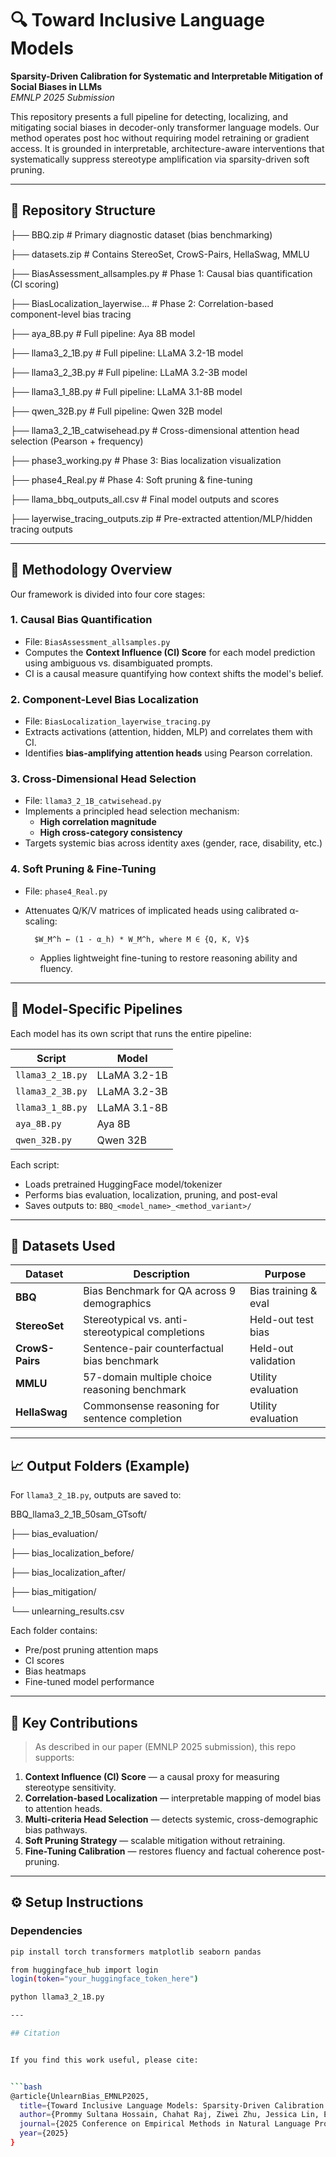 # 🔍 Toward Inclusive Language Models
**Sparsity-Driven Calibration for Systematic and Interpretable Mitigation of Social Biases in LLMs**  
*EMNLP 2025 Submission*

This repository presents a full pipeline for detecting, localizing, and mitigating social biases in decoder-only transformer language models. Our method operates post hoc without requiring model retraining or gradient access. It is grounded in interpretable, architecture-aware interventions that systematically suppress stereotype amplification via sparsity-driven soft pruning.

---

## 📁 Repository Structure

├── BBQ.zip # Primary diagnostic dataset (bias benchmarking)

├── datasets.zip # Contains StereoSet, CrowS-Pairs, HellaSwag, MMLU

├── BiasAssessment_allsamples.py # Phase 1: Causal bias quantification (CI scoring)

├── BiasLocalization_layerwise... # Phase 2: Correlation-based component-level bias tracing

├── aya_8B.py # Full pipeline: Aya 8B model

├── llama3_2_1B.py # Full pipeline: LLaMA 3.2-1B model

├── llama3_2_3B.py # Full pipeline: LLaMA 3.2-3B model

├── llama3_1_8B.py # Full pipeline: LLaMA 3.1-8B model

├── qwen_32B.py # Full pipeline: Qwen 32B model

├── llama3_2_1B_catwisehead.py # Cross-dimensional attention head selection (Pearson + frequency)

├── phase3_working.py # Phase 3: Bias localization visualization

├── phase4_Real.py # Phase 4: Soft pruning & fine-tuning

├── llama_bbq_outputs_all.csv # Final model outputs and scores

├── layerwise_tracing_outputs.zip # Pre-extracted attention/MLP/hidden tracing outputs


---

## 🚀 Methodology Overview

Our framework is divided into four core stages:

### 1. **Causal Bias Quantification**
- File: `BiasAssessment_allsamples.py`
- Computes the **Context Influence (CI) Score** for each model prediction using ambiguous vs. disambiguated prompts.
- CI is a causal measure quantifying how context shifts the model's belief.

### 2. **Component-Level Bias Localization**
- File: `BiasLocalization_layerwise_tracing.py`
- Extracts activations (attention, hidden, MLP) and correlates them with CI.
- Identifies **bias-amplifying attention heads** using Pearson correlation.

### 3. **Cross-Dimensional Head Selection**
- File: `llama3_2_1B_catwisehead.py`
- Implements a principled head selection mechanism:
  - **High correlation magnitude**
  - **High cross-category consistency**
- Targets systemic bias across identity axes (gender, race, disability, etc.)

### 4. **Soft Pruning & Fine-Tuning**
- File: `phase4_Real.py`
- Attenuates Q/K/V matrices of implicated heads using calibrated α-scaling:
  
        $W_M^h ← (1 - α_h) * W_M^h, where M ∈ {Q, K, V}$

  - Applies lightweight fine-tuning to restore reasoning ability and fluency.

---

## 🧠 Model-Specific Pipelines

Each model has its own script that runs the entire pipeline:

| Script               | Model                  |
|----------------------|------------------------|
| `llama3_2_1B.py`     | LLaMA 3.2-1B           |
| `llama3_2_3B.py`     | LLaMA 3.2-3B           |
| `llama3_1_8B.py`     | LLaMA 3.1-8B           |
| `aya_8B.py`          | Aya 8B                 |
| `qwen_32B.py`        | Qwen 32B               |

Each script:
- Loads pretrained HuggingFace model/tokenizer
- Performs bias evaluation, localization, pruning, and post-eval
- Saves outputs to: `BBQ_<model_name>_<method_variant>/`

---

## 📂 Datasets Used

| Dataset        | Description                                                  | Purpose              |
|----------------|--------------------------------------------------------------|-----------------------|
| **BBQ**        | Bias Benchmark for QA across 9 demographics                 | Bias training & eval |
| **StereoSet**  | Stereotypical vs. anti-stereotypical completions            | Held-out test bias   |
| **CrowS-Pairs**| Sentence-pair counterfactual bias benchmark                 | Held-out validation  |
| **MMLU**       | 57-domain multiple choice reasoning benchmark               | Utility evaluation   |
| **HellaSwag**  | Commonsense reasoning for sentence completion               | Utility evaluation   |

---

## 📈 Output Folders (Example)

For `llama3_2_1B.py`, outputs are saved to:

BBQ_llama3_2_1B_50sam_GTsoft/

├── bias_evaluation/

├── bias_localization_before/

├── bias_localization_after/

├── bias_mitigation/

└── unlearning_results.csv


Each folder contains:
- Pre/post pruning attention maps
- CI scores
- Bias heatmaps
- Fine-tuned model performance

---

## 📌 Key Contributions

> As described in our paper (EMNLP 2025 submission), this repo supports:

1. **Context Influence (CI) Score** — a causal proxy for measuring stereotype sensitivity.
2. **Correlation-based Localization** — interpretable mapping of model bias to attention heads.
3. **Multi-criteria Head Selection** — detects systemic, cross-demographic bias pathways.
4. **Soft Pruning Strategy** — scalable mitigation without retraining.
5. **Fine-Tuning Calibration** — restores fluency and factual coherence post-pruning.

---

## ⚙️ Setup Instructions

### Dependencies

```bash
pip install torch transformers matplotlib seaborn pandas

from huggingface_hub import login
login(token="your_huggingface_token_here")

python llama3_2_1B.py

---

## Citation


If you find this work useful, please cite:


```bash
@article{UnlearnBias_EMNLP2025,
  title={Toward Inclusive Language Models: Sparsity-Driven Calibration for Systematic and Interpretable Mitigation of Social Biases in LLMs},
  author={Prommy Sultana Hossain, Chahat Raj, Ziwei Zhu, Jessica Lin, Emanuela Marasco},
  journal={2025 Conference on Empirical Methods in Natural Language Processing},
  year={2025}
}
```





